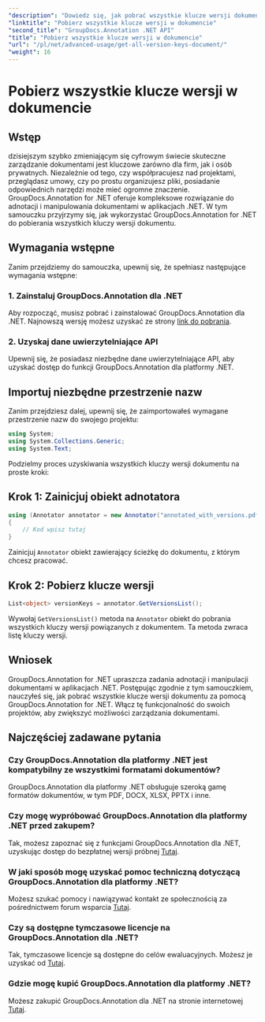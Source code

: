 ```yaml
---
"description": "Dowiedz się, jak pobrać wszystkie klucze wersji dokumentu przy użyciu GroupDocs.Annotation dla .NET. Rozszerz swoje możliwości zarządzania dokumentami dzięki temu kompleksowemu."
"linktitle": "Pobierz wszystkie klucze wersji w dokumencie"
"second_title": "GroupDocs.Annotation .NET API"
"title": "Pobierz wszystkie klucze wersji w dokumencie"
"url": "/pl/net/advanced-usage/get-all-version-keys-document/"
"weight": 16
---
```


# Pobierz wszystkie klucze wersji w dokumencie

## Wstęp
dzisiejszym szybko zmieniającym się cyfrowym świecie skuteczne zarządzanie dokumentami jest kluczowe zarówno dla firm, jak i osób prywatnych. Niezależnie od tego, czy współpracujesz nad projektami, przeglądasz umowy, czy po prostu organizujesz pliki, posiadanie odpowiednich narzędzi może mieć ogromne znaczenie. GroupDocs.Annotation for .NET oferuje kompleksowe rozwiązanie do adnotacji i manipulowania dokumentami w aplikacjach .NET. W tym samouczku przyjrzymy się, jak wykorzystać GroupDocs.Annotation for .NET do pobierania wszystkich kluczy wersji dokumentu.
## Wymagania wstępne
Zanim przejdziemy do samouczka, upewnij się, że spełniasz następujące wymagania wstępne:
### 1. Zainstaluj GroupDocs.Annotation dla .NET
Aby rozpocząć, musisz pobrać i zainstalować GroupDocs.Annotation dla .NET. Najnowszą wersję możesz uzyskać ze strony [link do pobrania](https://releases.groupdocs.com/annotation/net/).
### 2. Uzyskaj dane uwierzytelniające API
Upewnij się, że posiadasz niezbędne dane uwierzytelniające API, aby uzyskać dostęp do funkcji GroupDocs.Annotation dla platformy .NET.

## Importuj niezbędne przestrzenie nazw
Zanim przejdziesz dalej, upewnij się, że zaimportowałeś wymagane przestrzenie nazw do swojego projektu:
```csharp
using System;
using System.Collections.Generic;
using System.Text;
```

Podzielmy proces uzyskiwania wszystkich kluczy wersji dokumentu na proste kroki:
## Krok 1: Zainicjuj obiekt adnotatora
```csharp
using (Annotator annotator = new Annotator("annotated_with_versions.pdf"))
{
    // Kod wpisz tutaj
}
```
Zainicjuj `Annotator` obiekt zawierający ścieżkę do dokumentu, z którym chcesz pracować.
## Krok 2: Pobierz klucze wersji
```csharp
List<object> versionKeys = annotator.GetVersionsList();
```
Wywołaj `GetVersionsList()` metoda na `Annotator` obiekt do pobrania wszystkich kluczy wersji powiązanych z dokumentem. Ta metoda zwraca listę kluczy wersji.

## Wniosek
GroupDocs.Annotation for .NET upraszcza zadania adnotacji i manipulacji dokumentami w aplikacjach .NET. Postępując zgodnie z tym samouczkiem, nauczyłeś się, jak pobrać wszystkie klucze wersji dokumentu za pomocą GroupDocs.Annotation for .NET. Włącz tę funkcjonalność do swoich projektów, aby zwiększyć możliwości zarządzania dokumentami.
## Najczęściej zadawane pytania
### Czy GroupDocs.Annotation dla platformy .NET jest kompatybilny ze wszystkimi formatami dokumentów?
GroupDocs.Annotation dla platformy .NET obsługuje szeroką gamę formatów dokumentów, w tym PDF, DOCX, XLSX, PPTX i inne.
### Czy mogę wypróbować GroupDocs.Annotation dla platformy .NET przed zakupem?
Tak, możesz zapoznać się z funkcjami GroupDocs.Annotation dla .NET, uzyskując dostęp do bezpłatnej wersji próbnej [Tutaj](https://releases.groupdocs.com/).
### W jaki sposób mogę uzyskać pomoc techniczną dotyczącą GroupDocs.Annotation dla platformy .NET?
Możesz szukać pomocy i nawiązywać kontakt ze społecznością za pośrednictwem forum wsparcia [Tutaj](https://forum.groupdocs.com/c/annotation/10).
### Czy są dostępne tymczasowe licencje na GroupDocs.Annotation dla .NET?
Tak, tymczasowe licencje są dostępne do celów ewaluacyjnych. Możesz je uzyskać od [Tutaj](https://purchase.groupdocs.com/temporary-license/).
### Gdzie mogę kupić GroupDocs.Annotation dla platformy .NET?
Możesz zakupić GroupDocs.Annotation dla .NET na stronie internetowej [Tutaj](https://purchase.groupdocs.com/buy).